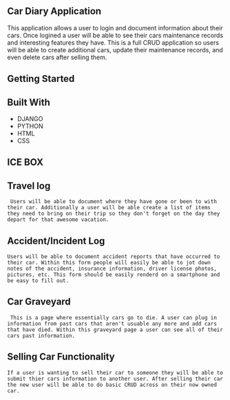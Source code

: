 ## Car Diary Application



<p text-align: center>This application allows a user to login and document information about their cars. Once logined a user will be able to see their cars maintenance records and interesting features they have. This is a full CRUD application so users will be able to create additional cars, update their maintenance records, and even delete cars after selling them. <h3>

## Getting Started 


## Built With
<ul>
    <li>DJANGO</li>
    <li>PYTHON</li>
    <li>HTML</li>
    <li>CSS</li>
</ul>

## ICE BOX

## Travel log
     Users will be able to document where they have gone or been to with their car. Additionally a user will be able create a list of items they need to bring on their trip so they don't forget on the day they depart for that awesome vacation.

## Accident/Incident Log
    Users will be able to document accident reports that have occurred to their car. Within this form people will easily be able to jot down notes of the accident, insurance information, driver license photos, pictures, etc. This form should be easily renderd on a smartphone and be easy to fill out. 

## Car Graveyard
     This is a page where essentially cars go to die. A user can plug in information from past cars that aren't usuable any more and add cars that have died. Within this graveyard page a user can see all of their cars past information. 

## Selling Car Functionality 
    If a user is wanting to sell their car to someone they will be able to submit thier cars information to another user. After selling their car the new user will be able to do basic CRUD across on their now owned car. 
</h1>
